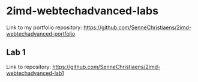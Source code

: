 # 2imd-webtechadvanced-labs

Link to my portfolio repository: https://github.com/SenneChristiaens/2imd-webtechadvanced-portfolio

## Lab 1

Link to repository: https://github.com/SenneChristiaens/2imd-webtechadvanced-lab1